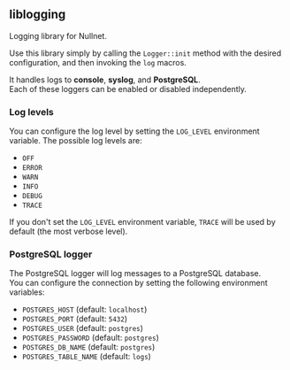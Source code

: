 ## liblogging

Logging library for Nullnet.

Use this library simply by calling the `Logger::init` method with the desired configuration,
and then invoking the `log` macros.

It handles logs to **console**, **syslog**, and **PostgreSQL**.<br>
Each of these loggers can be enabled or disabled independently.

### Log levels

You can configure the log level by setting the `LOG_LEVEL` environment variable. The possible log levels are:
- `OFF`
- `ERROR`
- `WARN`
- `INFO`
- `DEBUG`
- `TRACE`

If you don't set the `LOG_LEVEL` environment variable, `TRACE` will be used by default (the most verbose level).

### PostgreSQL logger

The PostgreSQL logger will log messages to a PostgreSQL database.<br>
You can configure the connection by setting the following environment variables:
- `POSTGRES_HOST` (default: `localhost`)
- `POSTGRES_PORT` (default: `5432`)
- `POSTGRES_USER` (default: `postgres`)
- `POSTGRES_PASSWORD` (default: `postgres`)
- `POSTGRES_DB_NAME` (default: `postgres`)
- `POSTGRES_TABLE_NAME` (default: `logs`)
